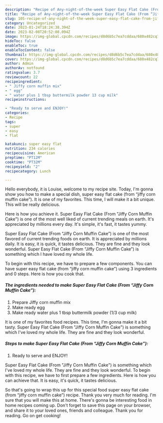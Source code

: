 ```yaml
---
description: "Recipe of Any-night-of-the-week Super Easy Flat Cake (From “Jiffy Corn Muffin Cake”)"
title: "Recipe of Any-night-of-the-week Super Easy Flat Cake (From “Jiffy Corn Muffin Cake”)"
slug: 105-recipe-of-any-night-of-the-week-super-easy-flat-cake-from-jiffy-corn-muffin-cake
category: Uncategorized
date: 2023-01-24T18:24:38.394Z
date: 2023-02-08T20:52:08.094Z
image: https://img-global.cpcdn.com/recipes/d8d6b5c7ea7cddaa/680x482cq70/super-easy-flat-cake-from-jiffy-corn-muffin-cake-recipe-main-photo.jpg
hideToc: false
enableToc: true
enableTocContent: false
thumbnail: https://img-global.cpcdn.com/recipes/d8d6b5c7ea7cddaa/680x482cq70/super-easy-flat-cake-from-jiffy-corn-muffin-cake-recipe-main-photo.jpg
cover: https://img-global.cpcdn.com/recipes/d8d6b5c7ea7cddaa/680x482cq70/super-easy-flat-cake-from-jiffy-corn-muffin-cake-recipe-main-photo.jpg
author: Admin
authorAv: notfound
ratingvalue: 3.7
reviewcount: 22
recipeingredient:
- " Jiffy corn muffin mix"
- " egg"
- " water plus 1 tbsp buttermilk powder 13 cup milk"
recipeinstructions:

- "Ready to serve and ENJOY!"
categories:
- Recipe
tags:
- super
- easy
- flat

katakunci: super easy flat 
nutrition: 234 calories
recipecuisine: American
preptime: "PT12M"
cooktime: "PT32M"
recipeyield: "2"
recipecategory: Lunch

---
```



Hello everybody, it is Louise, welcome to my recipe site. Today, I'm gonna show you how to make a special dish, super easy flat cake (from “jiffy corn muffin cake”). It is one of my favorites. This time, I will make it a bit unique. This will be really delicious.

Here is how you achieve it. Super Easy Flat Cake (From &#34;Jiffy Corn Muffin Cake&#34;) is one of the most well liked of current trending meals on earth. It&#39;s appreciated by millions every day. It&#39;s simple, it&#39;s fast, it tastes yummy.

Super Easy Flat Cake (From “Jiffy Corn Muffin Cake”) is one of the most favored of current trending foods on earth. It is appreciated by millions daily. It is easy, it is quick, it tastes delicious. They are fine and they look wonderful. Super Easy Flat Cake (From “Jiffy Corn Muffin Cake”) is something which I have loved my whole life.


To begin with this recipe, we have to prepare a few components. You can have super easy flat cake (from “jiffy corn muffin cake”) using 3 ingredients and 0 steps. Here is how you cook that.

<!--inarticleads1-->

##### The ingredients needed to make Super Easy Flat Cake (From “Jiffy Corn Muffin Cake”):

1. Prepare  Jiffy corn muffin mix
1. Make ready  egg
1. Make ready  water plus 1 tbsp buttermilk powder (1/3 cup milk)


It is one of my favorites food recipes. This time, I&#39;m gonna make it a bit tasty. Super Easy Flat Cake (From &#34;Jiffy Corn Muffin Cake&#34;) is something which I&#39;ve loved my whole life. They are fine and they look wonderful. 

<!--inarticleads2-->

##### Steps to make Super Easy Flat Cake (From “Jiffy Corn Muffin Cake”):


1. Ready to serve and ENJOY!

Super Easy Flat Cake (From &#34;Jiffy Corn Muffin Cake&#34;) is something which I&#39;ve loved my whole life. They are fine and they look wonderful. To begin with this recipe, we have to first prepare a few ingredients. Here is how you can achieve that. It is easy, it&#39;s quick, it tastes delicious. 

So that's going to wrap this up for this special food super easy flat cake (from “jiffy corn muffin cake”) recipe. Thank you very much for reading. I'm sure that you will make this at home. There's gonna be interesting food in home recipes coming up. Don't forget to save this page on your browser, and share it to your loved ones, friends and colleague. Thank you for reading. Go on get cooking!
